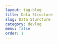 ```yaml
---
layout: tag-blog
title: Data Structure
slug: Data Sturcture
category: devlog
menu: false
order: 1
---
```

